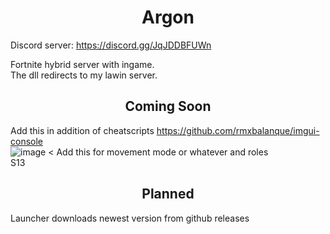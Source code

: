 <h1 align="center">Argon</h1>

Discord server:  https://discord.gg/JqJDDBFUWn 

Fortnite hybrid server with ingame.<br>
The dll redirects to my lawin server.<br>

<h2 align="center">Coming Soon</h2>

Add this in addition of cheatscripts https://github.com/rmxbalanque/imgui-console<br>
![image](https://user-images.githubusercontent.com/84999745/167729682-e01cf7ba-df13-4378-8eb9-c07687c104ea.png) < Add this for movement mode or whatever and roles<br>
S13

<h2 align="center">Planned</h2>

Launcher downloads newest version from github releases
